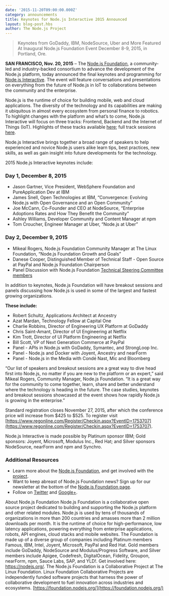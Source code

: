 ```yaml
---
date: '2015-11-20T09:00:00.000Z'
category: announcements
title: Keynotes for Node.js Interactive 2015 Announced
layout: blog-post.hbs
author: The Node.js Project
---
```


> Keynotes from GoDaddy, IBM, NodeSource, Uber and More Featured At Inaugural Node.js Foundation Event December 8-9, 2015, in Portland, Ore.

**SAN FRANCISCO, Nov. 20, 2015** – The [Node.js Foundation](https://foundation.nodejs.org/), a community-led and industry-backed consortium to advance the development of the Node.js platform, today announced the final keynotes and programming for [Node.js Interactive](http://events.linuxfoundation.org/events/node-interactive). The event will feature conversations and presentations on everything from the future of Node.js in IoT to collaborations between the community and the enterprise.

Node.js is the runtime of choice for building mobile, web and cloud applications. The diversity of the technology and its capabilities are making it ubiquitous in almost every ecosystem from personal finance to robotics. To highlight changes with the platform and what’s to come, Node.js Interactive will focus on three tracks: Frontend, Backend and the Internet of Things (IoT). Highlights of these tracks available [here](https://nodejs.org/en/blog/announcements/interactive-2015-programming/); full track sessions [here](http://events.linuxfoundation.org/events/node-interactive/program/schedule).

Node.js Interactive brings together a broad range of speakers to help experienced and novice Node.js users alike learn tips, best practices, new skills, as well as gain insight into future developments for the technology.

2015 Node.js Interactive keynotes include:

### Day 1, December 8, 2015

- Jason Gartner, Vice President, WebSphere Foundation and PureApplication Dev at IBM
- James Snell, Open Technologies at IBM, “Convergence: Evolving Node.js with Open Governance and an Open Community”
- Joe McCann, Co-Founder and CEO at NodeSource, “Enterprise Adoptions Rates and How They Benefit the Community”
- Ashley Williams, Developer Community and Content Manager at npm
- Tom Croucher, Engineer Manager at Uber, “Node.js at Uber”

### Day 2, December 9, 2015

- Mikeal Rogers, Node.js Foundation Community Manager at The Linux Foundation, “Node.js Foundation Growth and Goals”
- Danese Cooper, Distinguished Member of Technical Staff - Open Source at PayPal and Node.js Foundation Chairperson
- Panel Discussion with Node.js Foundation [Technical Steering Committee members](https://foundation.nodejs.org/tsc/)

In addition to keynotes, Node.js Foundation will have breakout sessions and panels discussing how Node.js is used in some of the largest and fastest growing organizations.

**These include:**

- Robert Schultz, Applications Architect at Ancestry
- Azat Mardan, Technology Fellow at Capital One
- Charlie Robbins, Director of Engineering UX Platform at GoDaddy
- Chris Saint-Amant, Director of UI Engineering at Netflix
- Kim Trott, Director of UI Platform Engineering at Netflix
- Bill Scott, VP of Next Generation Commerce at PayPal
- Panel - APIs in Node.js with GoDaddy, Symantec, and StrongLoop Inc.
- Panel - Node.js and Docker with Joyent, Ancestry and nearForm
- Panel - Node.js in the Media with Condé Nast, Mic and Bloomberg

“Our list of speakers and breakout sessions are a great way to dive head first into Node.js, no matter if you are new to the platform or an expert,” said Mikeal Rogers, Community Manager, Node.js Foundation. “It is a great way for the community to come together, learn, share and better understand where the technology is heading in the future. The case studies, keynotes and breakout sessions showcased at the event shows how rapidly Node.js is growing in the enterprise.”

Standard registration closes November 27, 2015, after which the conference price will increase from $425 to $525. To register visit [https://www.regonline.com/Register/Checkin.aspx?EventID=1753707](https://www.regonline.com/Register/Checkin.aspx?EventID=1753707).

Node.js Interactive is made possible by Platinum sponsor IBM; Gold sponsors: Joyent, Microsoft, Modulus Inc., Red Hat; and Silver sponsors NodeSource, nearForm and npm and Synchro.

### Additional Resources

- Learn more about the [Node.js Foundation](https://foundation.nodejs.org/), and get involved with the [project](https://nodejs.org/en/get-involved/).
- Want to keep abreast of Node.js Foundation news? Sign up for our newsletter at the bottom of the [Node.js Foundation page](https://foundation.nodejs.org/).
- Follow on [Twitter](https://twitter.com/nodejs?ref_src=twsrc^google|twcamp^serp|twgr^author) and [Google+](https://plus.google.com/u/1/100598160817214911030/posts).

About Node.js Foundation
Node.js Foundation is a collaborative open source project dedicated to building and supporting the Node.js platform and other related modules. Node.js is used by tens of thousands of organizations in more than 200 countries and amasses more than 2 million downloads per month. It is the runtime of choice for high-performance, low latency applications, powering everything from enterprise applications, robots, API engines, cloud stacks and mobile websites. The Foundation is made up of a diverse group of companies including Platinum members Famous, IBM, Intel, Joyent, Microsoft, PayPal and Red Hat. Gold members include GoDaddy, NodeSource and Modulus/Progress Software, and Silver members include Apigee, Codefresh, DigitalOcean, Fidelity, Groupon, nearForm, npm, Sauce Labs, SAP, and YLD!. Get involved here: <https://nodejs.org/>.
The Node.js Foundation is a Collaborative Project at The Linux Foundation. Linux Foundation Collaborative Projects are independently funded software projects that harness the power of collaborative development to fuel innovation across industries and ecosystems. [https://foundation.nodejs.org/](https://foundation.nodejs.org/)
